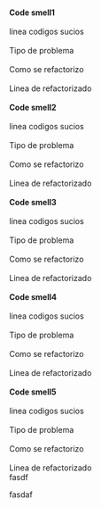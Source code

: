 <br>**Code smell1**</br>
<br>linea  codigos sucios</br>
<br>Tipo de problema</br>
<br>Como se refactorizo</br>
<br>Linea de refactorizado</br>
<br>**Code smell2**</br>
<br>linea  codigos sucios</br>
<br>Tipo de problema</br>
<br>Como se refactorizo</br>
<br>Linea de refactorizado</br>
<br>**Code smell3**</br>
<br>linea  codigos sucios</br>
<br>Tipo de problema</br>
<br>Como se refactorizo</br>
<br>Linea de refactorizado</br>
<br>**Code smell4**</br>
<br>linea  codigos sucios</br>
<br>Tipo de problema</br>
<br>Como se refactorizo</br>
<br>Linea de refactorizado</br>
<br>**Code smell5**</br>
<br>linea  codigos sucios</br>
<br>Tipo de problema</br>
<br>Como se refactorizo</br>
<br>Linea de refactorizado</br>
fasdf

fasdaf